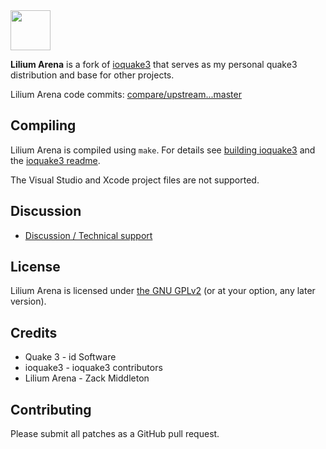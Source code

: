 <img src="https://raw.githubusercontent.com/zturtleman/lilium-arena/master/misc/lilium.png" width="64">

**Lilium Arena** is a fork of [ioquake3](https://github.com/ioquake/ioq3) that serves as my personal quake3 distribution and base for other projects.

Lilium Arena code commits: [compare/upstream...master](https://github.com/zturtleman/lilium-arena/compare/upstream...master)


## Compiling

Lilium Arena is compiled using `make`. For details see [building ioquake3](http://wiki.ioquake3.org/Building_ioquake3) and the [ioquake3 readme](README-ioq3.md).

The Visual Studio and Xcode project files are not supported.


## Discussion

  * [Discussion / Technical support](https://clover.moe/open-source)


## License

Lilium Arena is licensed under [the GNU GPLv2](COPYING.txt) (or at your option, any later version).


## Credits

* Quake 3 - id Software
* ioquake3 - ioquake3 contributors
* Lilium Arena - Zack Middleton


## Contributing

Please submit all patches as a GitHub pull request.


